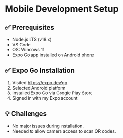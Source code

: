 # Mobile Development Setup

## ✅ Prerequisites

- Node.js LTS (v18.x)
- VS Code
- OS: Windows 11
- Expo Go app installed on Android phone

## ✅ Expo Go Installation

1. Visited https://expo.dev/go
2. Selected Android platform
3. Installed Expo Go via Google Play Store
4. Signed in with my Expo account

## 💡 Challenges

- No major issues during installation.
- Needed to allow camera access to scan QR codes.
